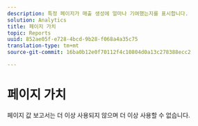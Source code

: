 ```yaml
---
description: 특정 페이지가 매출 생성에 얼마나 기여했는지를 표시합니다.
solution: Analytics
title: 페이지 가치
topic: Reports
uuid: 852ae05f-e728-4bcd-9b28-f068a4a35c75
translation-type: tm+mt
source-git-commit: 16ba0b12e0f70112f4c10804d0a13c278388ecc2

---
```



# 페이지 가치

페이지 값 보고서는 더 이상 사용되지 않으며 더 이상 사용할 수 없습니다.

